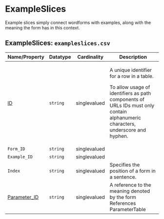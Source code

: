 # ExampleSlices

Example slices simply connect wordforms with examples, along with the meaning the form has in this context.

## ExampleSlices: `exampleslices.csv`

Name/Property | Datatype | Cardinality | Description
 --- | --- | --- | --- 
[ID](http://cldf.clld.org/v1.0/terms.rdf#id) | `string` | singlevalued | <div> <p>A unique identifier for a row in a table.</p> <p> To allow usage of identifiers as path components of URLs IDs must only contain alphanumeric characters, underscore and hyphen. </p> </div> 
`Form_ID` | `string` | singlevalued | 
`Example_ID` | `string` | singlevalued | 
`Index` | `string` | singlevalued | Specifies the position of a form in a sentence.
[Parameter_ID](http://cldf.clld.org/v1.0/terms.rdf#parameterReference) | `string` | singlevalued | A reference to the meaning denoted by the form<br>References ParameterTable